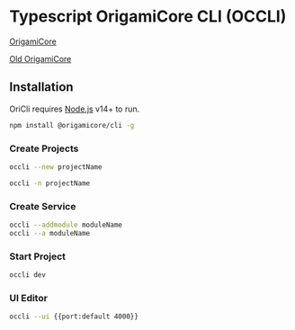 # Typescript OrigamiCore CLI (OCCLI)

[OrigamiCore](https://www.npmjs.com/package/@origamicore/core)

[Old OrigamiCore](https://www.npmjs.com/package/origamicore)

## Installation

OriCli requires [Node.js](https://nodejs.org/) v14+ to run.

```sh
npm install @origamicore/cli -g
```

### Create Projects

```sh
occli --new projectName

occli -n projectName
```

### Create Service

```sh
occli --addmodule moduleName
occli --a moduleName
```

### Start Project

```sh
occli dev
```

### UI Editor

```sh
occli --ui {{port:default 4000}}
```
